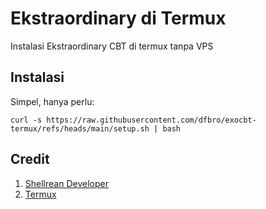 # Ekstraordinary di Termux
Instalasi Ekstraordinary CBT di termux tanpa VPS

## Instalasi

Simpel, hanya perlu:

```curl -s https://raw.githubusercontent.com/dfbro/exocbt-termux/refs/heads/main/setup.sh | bash```

## Credit

1. [Shellrean Developer](https://github.com/shellrean-dev)
2. [Termux](https://github.com/termux/termux-app)
